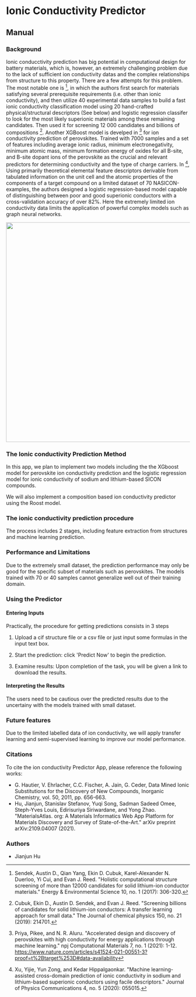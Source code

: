 
# Ionic Conductivity Predictor



## Manual

### Background 

Ionic conducctivity prediction has big potential in computational design for battery materials, which is, however, an extremely challenging problem due to the lack of sufficient ion conductivity datas and the complex relationships from structure to this property. There are a few attempts for this problem. The most notable one is [^7], in which the authors first search for
materials satisfying several prerequisite requirements (i.e. other than ionic conductivity), and then utilize 40 experimental data samples to build a fast ionic conductivity classification model using 20 hand-crafted physical/structural descriptors (See below) and logistic regression classifer to look for the most likely superionic materials among these remaining candidates. Then used it for screening 12 000 candidates and billions of compositions [^8]. Another XGBoost model is develped in [^6] for ion conductivity prediction of perovskites. Trained with 7000 samples and a set of features including average ionic radius, minimum electronegativity, minimum atomic mass, minimum formation energy of oxides for all B-site, and B-site dopant ions of the perovskite as the crucial and relevant predictors for determining conductivity and the type of charge carriers. In [^3], Using primarily theoretical elemental feature descriptors derivable from tabulated information on the unit cell and the atomic properties of the components of a target compound on a limited dataset of 70 NASICON-examples, the authors  designed a logistic regression-based model capable of distinguishing between poor and good superionic conductors with a cross-validation accuracy of over 82%. Here the extremely limited ion conductivity data limits the application of powerful complex models such as graph neural networks. 

<img src="../img/ionic-features.png" width=600>



### The Ionic conductivity Prediction Method

In this app, we plan to implement two models including the the XGboost model for perovskite ion conductivity prediction and the logistic regression model for ionic conductivity of sodium and lithium-based SICON compounds. 

We will also implement a composition based ion conductivity predictor using the Roost model. 

### The ionic conductivity prediction procedure

The process includes 2 stages, including feature extraction from structures and machine learning prediction. 

### Performance and Limitations

Due to the extremely small dataset, the prediction performance may only be good for the specific subset of materials such as perovskites. The models trained with 70 or 40 samples cannot generalize well out of their training domain. 

### Using the Predictor

#### Entering Inputs

Practically, the procedure for getting predictions consists in 3 steps

1. Upload a cif structure file or a csv file or just input some formulas in the input text box.

2. Start the prediction: click 'Predict Now' to begin the prediction.
   
4. Examine results: Upon completion of the task, you will be given a link to download the results. 


#### Interpreting the Results

The users need to be cautious over the predicted results due to the uncertainy with the models trained with small dataset. 


### Future features

Due to the limited labelled data of ion conductivity, we will apply transfer learning and semi-supervised learning to improve our model performance. 

### Citations

To cite the ion conductivity Predictor App, please reference the following works:

- G. Hautier, V. Ehrlacher, C.C. Fischer, A. Jain, G. Ceder, Data Mined Ionic Substitutions for the Discovery of New Compounds, Inorganic Chemistry, vol. 50, 2011, pp. 656-663.
- Hu, Jianjun, Stanislav Stefanov, Yuqi Song, Sadman Sadeed Omee, Steph-Yves Louis, Edirisuriya Siriwardane, and Yong Zhao. "MaterialsAtlas. org: A Materials Informatics Web App Platform for Materials Discovery and Survey of State-of-the-Art." arXiv preprint arXiv:2109.04007 (2021).


[^1]: Wang, Chuhong, Koutarou Aoyagi, Pandu Wisesa, and Tim Mueller. "Lithium ion conduction in cathode coating materials from on-the-fly machine learning." Chemistry of Materials 32, no. 9 (2020): 3741-3752.
[^2]: Lv, Chade, Xin Zhou, Lixiang Zhong, Chunshuang Yan, Madhavi Srinivasan, Zhi Wei Seh, Chuntai Liu et al. "Machine Learning: An Advanced Platform for Materials Development and State Prediction in Lithium‐Ion Batteries." Advanced Materials (2021): 2101474.
[^3]: Xu, Yijie, Yun Zong, and Kedar Hippalgaonkar. "Machine learning-assisted cross-domain prediction of ionic conductivity in sodium and lithium-based superionic conductors using facile descriptors." Journal of Physics Communications 4, no. 5 (2020): 055015.
[^4]: Zhao, Qian, Maxim Avdeev, Liquan Chen, and Siqi Shi. "Machine learning prediction of activation energy in cubic Li-argyrodites with hierarchically encoding crystal structure-based (HECS) descriptors." Science Bulletin (2021).
[^5]: Shao, Hui, Jiansu Pu, Yanlin Zhu, Boyang Gao, Zhengguo Zhu, and Yunbo Rao. "Visual Analysis on Machine Learning Assisted Prediction of Ionic Conductivity for Solid-State Electrolytes." In 2021 IEEE 14th Pacific Visualization Symposium (PacificVis), pp. 1-5. IEEE, 2021.
[^6]: Priya, Pikee, and N. R. Aluru. "Accelerated design and discovery of perovskites with high conductivity for energy applications through machine learning." npj Computational Materials 7, no. 1 (2021): 1-12. https://www.nature.com/articles/s41524-021-00551-3?proof=t%2Btarget%253D#data-availability
[^7]: Sendek, Austin D., Qian Yang, Ekin D. Cubuk, Karel-Alexander N. Duerloo, Yi Cui, and Evan J. Reed. "Holistic computational structure screening of more than 12000 candidates for solid lithium-ion conductor materials." Energy & Environmental Science 10, no. 1 (2017): 306-320.
[^8]: Cubuk, Ekin D., Austin D. Sendek, and Evan J. Reed. "Screening billions of candidates for solid lithium-ion conductors: A transfer learning approach for small data." The Journal of chemical physics 150, no. 21 (2019): 214701.
[^9]: 

### Authors

- Jianjun Hu
